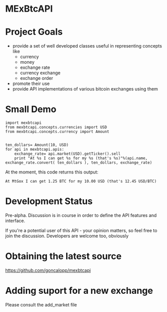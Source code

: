 MExBtcAPI
=========


Project Goals
=============

* provide a set of well developed classes useful in representing concepts like  
    * currency
    * money
    * exchange rate
    * currency exchange
    * exchange order
* promote their use
* provide API implementations of various bitcoin exchanges using them


Small Demo
==========

    import mexbtcapi
    from mexbtcapi.concepts.currencies import USD
    from mexbtcapi.concepts.currency import Amount


    ten_dollars= Amount(10, USD)
    for api in mexbtcapi.apis:
        exchange_rate= api.market(USD).getTicker().sell
        print "At %s I can get %s for my %s (that's %s)"%(api.name, exchange_rate.convert( ten_dollars ), ten_dollars, exchange_rate)

At the moment, this code returns this output:

    At MtGox I can get 1.25 BTC for my 10.00 USD (that's 12.45 USD/BTC)


Development Status
==================

Pre-alpha.
Discussion is in course in order to define the API features and interface.

If you're a potential user of this API - your opinion matters, so feel free to join the discussion.
Developers are welcome too, obviously

Obtaining the latest source
===========================
https://github.com/goncalopp/mexbtcapi


Adding suport for a new exchange
================================
Please consult the add_market file
